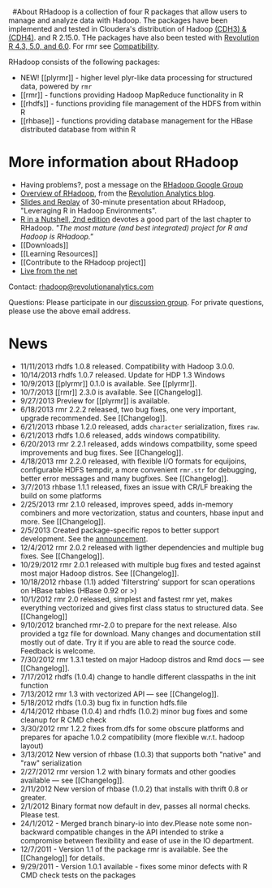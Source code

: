 &nbsp;
#About
RHadoop is a collection of four R packages that allow users to manage and analyze data with Hadoop. The packages have been implemented and tested in Cloudera's distribution of Hadoop <a href="http://www.cloudera.com/hadoop/">(CDH3) & (CDH4)</a>.  and R 2.15.0.  THe packages have also been tested with <a href="http://www.revolutionanalytics.com/downloads/">Revolution R 4.3, 5.0, and 6.0</a>. For rmr see [Compatibility](https://github.com/RevolutionAnalytics/rmr2/blob/master/docs/compatibility.md).


RHadoop consists of the following packages:

* NEW! [[plyrmr]] - higher level plyr-like data processing for structured data, powered by `rmr`
* [[rmr]] - functions providing Hadoop MapReduce functionality in R 
* [[rhdfs]] - functions providing file management of the HDFS from within R 
* [[rhbase]] - functions providing database management for the HBase distributed database from within R


# More information about RHadoop

* Having problems?, post a message on the [RHadoop Google Group](https://groups.google.com/forum/#!forum/rhadoop)
* [Overview of RHadoop](http://blog.revolutionanalytics.com/2011/09/mapreduce-hadoop-r.html), from the [Revolution Analytics blog](http://blog.revolutionanalytics.com).
* [Slides and Replay](http://www.revolutionanalytics.com/news-events/free-webinars/2011/r-and-hadoop/) of 30-minute presentation about RHadoop, "Leveraging R in Hadoop Environments". 
* [R in a Nutshell, 2nd edition](http://shop.oreilly.com/product/0636920022008.do) devotes a good part of the last chapter to RHadoop. _"The most mature (and best integrated) project for R and Hadoop is RHadoop."_
* [[Downloads]] 
* [[Learning Resources]]
* [[Contribute to the RHadoop project]] 
* [Live from the net](https://friendfeed.com/rhadoop)

Contact: rhadoop@revolutionanalytics.com

Questions: Please participate in our [discussion group](https://groups.google.com/forum/?fromgroups#!forum/rhadoop). For private questions, please use the above email address.

# News
* 11/11/2013 rhdfs 1.0.8 released. Compatibility with Hadoop 3.0.0.
* 10/14/2013 rhdfs 1.0.7 released. Update for HDP 1.3 Windows
* 10/9/2013 [[plyrmr]] 0.1.0 is available. See [[plyrmr]].
* 10/7/2013 [[rmr]] 2.3.0 is available. See [[Changelog]].
* 9/27/2013 Preview for [[plyrmr]] is available.
* 6/18/2013 rmr 2.2.2 released, two bug fixes, one very important, upgrade recommended. See [[Changelog]].
* 6/21/2013 rhbase 1.2.0 released, adds `character` serialization, fixes `raw`. 
* 6/21/2013 rhdfs 1.0.6 released, adds windows compatibility.
* 6/20/2013 rmr 2.2.1 released, adds windows compatbility, some speed improvements and bug fixes. See [[Changelog]].
* 4/18/2013 rmr 2.2.0 released, with flexible I/O formats for equijoins, configurable HDFS tempdir, a more convenient `rmr.str` for debugging, better error messages and many bugfixes. See [[Changelog]].
* 3/7/2013 rhbase 1.1.1 released, fixes an issue with CR/LF breaking the build on some platforms
* 2/25/2013 rmr 2.1.0 released, improves speed, adds in-memory combiners and more vectorization, status and counters, hbase input and more. See [[Changelog]].
* 2/5/2013 Created package-specific repos to better support development. See the [announcement](https://groups.google.com/d/topic/rhadoop/CwyaTCdiDdg/discussion).
* 12/4/2012 rmr 2.0.2 released with ligther dependencies and multiple bug fixes. See [[Changelog]].
* 10/29/2012 rmr 2.0.1 released with multiple bug fixes and tested against most major Hadoop distros. See [[Changelog]].
* 10/18/2012 rhbase (1.1) added 'filterstring' support for scan operations on HBase tables (HBase 0.92 or >)
* 10/1/2012 rmr 2.0 released, simplest and fastest rmr yet, makes everything vectorized and gives first class status to structured data. See [[Changelog]]
* 9/10/2012 branched rmr-2.0 to prepare for the next release. Also provided a tgz file for download. Many changes and documentation still mostly out of date. Try it if you are able to read the source code. Feedback is welcome.
* 7/30/2012 rmr 1.3.1 tested on major Hadoop distros and Rmd docs &mdash; see [[Changelog]]. 
* 7/17/2012 rhdfs (1.0.4) change to handle different classpaths in the init function
* 7/13/2012 rmr 1.3 with vectorized API &mdash; see [[Changelog]].
* 5/18/2012 rhdfs (1.0.3) bug fix in function hdfs.file
* 4/14/2012 rhbase (1.0.4) and rhdfs (1.0.2) minor bug fixes and some cleanup for R CMD check
* 3/30/2012 rmr 1.2.2 fixes from.dfs for some obscure platforms and prepares for apache 1.0.2 compatibility (more flexible w.r.t. hadoop layout)
* 3/13/2012 New version of rhbase (1.0.3) that supports both "native" and "raw" serialization 
* 2/27/2012 rmr version 1.2 with binary formats and other goodies available &mdash; see [[Changelog]].
* 2/11/2012 New version of rhbase (1.0.2) that installs with thrift 0.8 or greater.
* 2/1/2012 Binary format  now default in dev, passes all normal checks. Please test. 
* 24/1/2012 - Merged branch binary-io into dev.Please note some non-backward compatible changes in the API intended to strike a compromise between flexibility and ease of use in the IO department.
* 12/7/2011 - Version 1.1 of the package rmr is available. See the [[Changelog]] for details.
* 9/29/2011 - Version 1.0.1 available - fixes some minor defects with R CMD check tests on the packages 